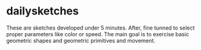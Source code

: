 # dailysketches

These are sketches developed under 5 minutes. After, fine tunned to select proper parameters like color or speed. The main goal is to exercise basic geometric shapes and geometric primitives and movement.
